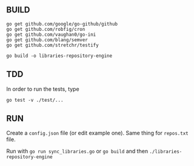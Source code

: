 BUILD
----------------------------

```
go get github.com/google/go-github/github
go get github.com/robfig/cron
go get github.com/vaughan0/go-ini
go get github.com/blang/semver
go get github.com/stretchr/testify

go build -o libraries-repository-engine
```

TDD
----------------------------

In order to run the tests, type

```
go test -v ./test/...
```

RUN
----------------------------

Create a `config.json` file (or edit example one). Same thing for `repos.txt` file.

Run with `go run sync_libraries.go` or `go build` and then `./libraries-repository-engine`
